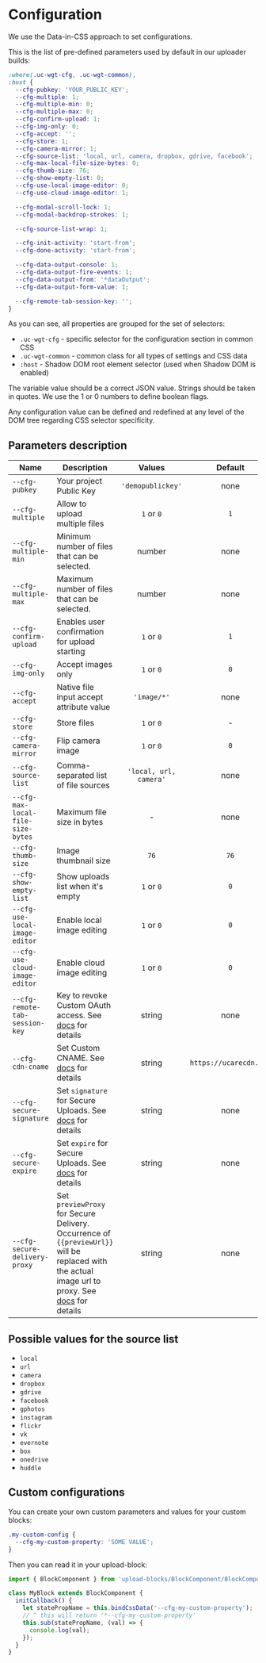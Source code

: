 # Configuration

We use the Data-in-CSS approach to set configurations.

This is the list of pre-defined parameters used by default in our uploader builds:

```css
:where(.uc-wgt-cfg, .uc-wgt-common),
:host {
  --cfg-pubkey: 'YOUR_PUBLIC_KEY';
  --cfg-multiple: 1;
  --cfg-multiple-min: 0;
  --cfg-multiple-max: 0;
  --cfg-confirm-upload: 1;
  --cfg-img-only: 0;
  --cfg-accept: '';
  --cfg-store: 1;
  --cfg-camera-mirror: 1;
  --cfg-source-list: 'local, url, camera, dropbox, gdrive, facebook';
  --cfg-max-local-file-size-bytes: 0;
  --cfg-thumb-size: 76;
  --cfg-show-empty-list: 0;
  --cfg-use-local-image-editor: 0;
  --cfg-use-cloud-image-editor: 1;

  --cfg-modal-scroll-lock: 1;
  --cfg-modal-backdrop-strokes: 1;

  --cfg-source-list-wrap: 1;

  --cfg-init-activity: 'start-from';
  --cfg-done-activity: 'start-from';

  --cfg-data-output-console: 1;
  --cfg-data-output-fire-events: 1;
  --cfg-data-output-from: '*dataOutput';
  --cfg-data-output-form-value: 1;

  --cfg-remote-tab-session-key: '';
}
```

As you can see, all properties are grouped for the set of selectors:

- `.uc-wgt-cfg` - specific selector for the configuration section in common CSS
- `.uc-wgt-common` - common class for all types of settings and CSS data
- `:host` - Shadow DOM root element selector (used when Shadow DOM is enabled)

The variable value should be a correct JSON value. Strings should be taken in quotes. We use the 1 or 0 numbers to define boolean flags.

Any configuration value can be defined and redefined at any level of the DOM tree regarding CSS selector specificity.

## Parameters description

| Name                              | Description                                                                                                                                                                                                                     |         Values         |        Default         |
| --------------------------------- | ------------------------------------------------------------------------------------------------------------------------------------------------------------------------------------------------------------------------------- | :--------------------: | :--------------------: |
| `--cfg-pubkey`                    | Your project Public Key                                                                                                                                                                                                         |   `'demopublickey'`    |          none          |
| `--cfg-multiple`                  | Allow to upload multiple files                                                                                                                                                                                                  |       `1` or `0`       |          `1`           |
| `--cfg-multiple-min`              | Minimum number of files that can be selected.                                                                                                                                                                                   |         number         |          none          |
| `--cfg-multiple-max`              | Maximum number of files that can be selected.                                                                                                                                                                                   |         number         |          none          |
| `--cfg-confirm-upload`            | Enables user confirmation for upload starting                                                                                                                                                                                   |       `1` or `0`       |          `1`           |
| `--cfg-img-only`                  | Accept images only                                                                                                                                                                                                              |       `1` or `0`       |          `0`           |
| `--cfg-accept`                    | Native file input accept attribute value                                                                                                                                                                                        |      `'image/*'`       |          none          |
| `--cfg-store`                     | Store files                                                                                                                                                                                                                     |       `1` or `0`       |           -            |
| `--cfg-camera-mirror`             | Flip camera image                                                                                                                                                                                                               |       `1` or `0`       |          `0`           |
| `--cfg-source-list`               | Comma-separated list of file sources                                                                                                                                                                                            | `'local, url, camera'` |          none          |
| `--cfg-max-local-file-size-bytes` | Maximum file size in bytes                                                                                                                                                                                                      |           -            |          none          |
| `--cfg-thumb-size`                | Image thumbnail size                                                                                                                                                                                                            |          `76`          |          `76`          |
| `--cfg-show-empty-list`           | Show uploads list when it's empty                                                                                                                                                                                               |       `1` or `0`       |          `0`           |
| `--cfg-use-local-image-editor`    | Enable local image editing                                                                                                                                                                                                      |       `1` or `0`       |          `0`           |
| `--cfg-use-cloud-image-editor`    | Enable cloud image editing                                                                                                                                                                                                      |       `1` or `0`       |          `0`           |
| `--cfg-remote-tab-session-key`    | Key to revoke Custom OAuth access. See [docs](https://uploadcare.com/docs/start/settings/#project-settings-advanced-oauth) for details                                                                                          |         string         |          none          |
| `--cfg-cdn-cname`                 | Set Custom CNAME. See [docs](https://uploadcare.com/docs/delivery/cdn/#custom-cdn-cname) for details                                                                                                                            |         string         | `https://ucarecdn.com` |
| `--cfg-secure-signature`          | Set `signature` for Secure Uploads. See [docs](https://uploadcare.com/docs/security/secure-uploads/#expire-explained) for details                                                                                               |         string         |          none          |
| `--cfg-secure-expire`             | Set `expire` for Secure Uploads. See [docs](https://uploadcare.com/docs/security/secure-uploads/#expire-explained) for details                                                                                                  |         string         |          none          |
| `--cfg-secure-delivery-proxy`     | Set `previewProxy` for Secure Delivery. Occurrence of `{{previewUrl}}` will be replaced with the actual image url to proxy. See [docs](https://uploadcare.com/docs/security/secure-delivery/#secure-delivery-proxy) for details |         string         |          none          |

## Possible values for the source list

- `local`
- `url`
- `camera`
- `dropbox `
- `gdrive`
- `facebook`
- `gphotos`
- `instagram`
- `flickr`
- `vk`
- `evernote`
- `box`
- `onedrive`
- `huddle`

## Custom configurations

You can create your own custom parameters and values for your custom blocks:

```css
.my-custom-config {
  --cfg-my-custom-property: 'SOME VALUE';
}
```

Then you can read it in your upload-block:

```javascript
import { BlockComponent } from 'upload-blocks/BlockComponent/BlockComponent.js';

class MyBlock extends BlockComponent {
  initCallback() {
    let statePropName = this.bindCssData('--cfg-my-custom-property');
    // ^ this will return '*--cfg-my-custom-property'
    this.sub(statePropName, (val) => {
      console.log(val);
    });
  }
}
```
